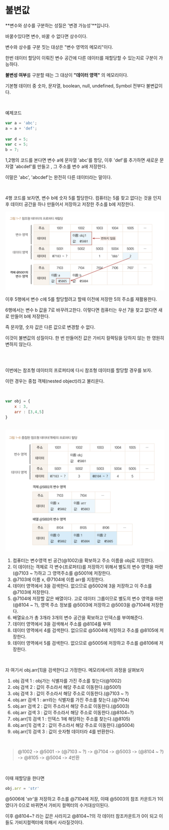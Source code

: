 # 불변값

**변수와 상수를 구분하는 성질은 '변경 가능성'**입니다.

바꿀수있다면 변수, 바꿀 수 없다면 상수이다.

변수와 상수를 구분 짓는 대상은 "변수 영역의 메모리"이다.

한번 데이터 할당이 이뤄진  변수 공간에 다른 데이터를 재할당할 수 있는지로 구분이 가능하다.

**불변성 여부**를 구분할 때는 그 대상이 **"데이터 영역"** 의 메모리이다.

기본형 데이터 중 숫자, 문자열, boolean, null, undefined, Symbol 전부다 불변값이다.

<br>

예제코드

```js
var a = 'abc';
a = a + 'def';

var d = 5;
var c = 5;
b = 7;
```

1,2행의 코드를 본다면 변수 a에 문자열 'abc'를 항당, 이후 'def'를 추가하면 새로운 문자열 'abcdef'를 만들고 , 그 주소를 변수 a에 저장한다.

이말은 'abc', 'abcdef'는 완전히 다른 데이터라는 말이다.

<br>

4행 코드를 보자면, 변수 b에 숫자 5를 할당한다. 컴퓨터는 5를 찾고 없다는 것을 인지 후 데이터 공간을 하나 만들어서 저장하고 저장한 주소를 b에 저장한다.

<img src="./../img/참조형데이터프로퍼티재할당.png">

이후 5행에서 변수 c에 5를 할당할려고 할때 이전에 저장한 5의 주소를 재활용한다.

6행에서는 변수 b 값을 7로 바꾸려고한다. 이렇다면 컴퓨터는 우선 7을 찾고 없다면 새로 만들어 b에 저장한다.

즉 문자열, 숫자 값은 다른 값으로 변경할 수 없다.

이것이 불변값의 성질이다. 한 번 만들어진 값은 가비지 컬렉팅을 당하지 않는 한 영원히 변하지 않는다.


<br>
<br>

이번에는 참조형 데이터의 프로퍼티에 다시 참조형 데이터를 할당할 경우를 보자.

이런 경우는 중첩 객체(nested object)라고 불리운다.

<br>

```js
var obj = {
    x : 3,
    arr : [3,4,5]
}
```

<br>

<img src="./../img/중첩객체프로퍼티할당.png">

<br>

1. 컴퓨터는 변수영역 빈 공간(@1002)을 확보하고 주소 이름을 obj로 지정한다.
2. 이 데이터는 객체로 각 변수(프로퍼티)를 저장하기 위해서 별도의 변수 영역을 마련(@7103 ~ ?)하고 그 영역주소를 @5001에 저장한다.
3. @7103에 이름 x, @7104에 이름 arr를 지정한다.
4. 데이터 영역에서 3을 검색한다. 없으므로 @5002에 3을 저장하고 이 주소를 @7103에 저장한다.
5. @7104에 저장할 값은 배열이다. 고로 데이터 그룹이므로 별도의 변수 영역을 마련(@8104 ~ ?), 영역 주소 정보를 @5003에 저장하고 @5003을 @7104에 저장한다.
6. 배열요소가 총 3개라 3개의 변수 공간을 확보하고 인덱스를 부여해준다.
7. 데이터 영역에서 3을 검색해서 주소를 @8104를 부여
8. 데이터 영역에서 4를 검색한다. 없으므로 @5004에 저장하고 주소를 @8105에 저장한다.
9. 데이터 영역에서 5를 검색한다. 없으므로 @5005에 저장하고 주소를 @8106에 저장한다.

<br>

자 여기서 obj.arr[1]을 검색한다고 가정한다. 메모리에서의 과정을 살펴보자

1. obj 검색 1 : obj가는 식별자를 가진 주소를 찾는다(@1002)
2. obj 검색 2 : 값이 주소라서 해당 주소로 이동한다.(@5001)
3. obj 검색 3 : 값이 주소라서 해당 주소로 이동한다.(@7103 ~ ?)
4. obj.arr 검색 1 : arr라는 식별자를 가진 주소를 찾는다.(@7104)
5. obj.arr 검색 2 : 값이 주소라서 해당 주소로 이동한다.(@5003)
6. obj.arr 검색 3 : 값이 주소라서 해당 주소로 이동한다.(@8104~?)
7. obj.arr[1] 검색 1 : 인덱스 1에 해당하는 주소를 찾는다.(@8105)
8. obj.arr[1] 검색 2 : 값이 주소라서 해당 주소로 이동한다.(@5004)
9. obj.arr[1] 검색 3 : 값이 숫자형 데이터라 4를 반환한다.

<br>

> @1002 -> @5001 -> (@7103 ~ ?) -> @7104 -> @5003 -> (@8104 ~ ?) -> @8105 -> @5004 -> 4반환

<br>

이때 재할당을 한다면
```js
obj.arr = 'str'
```

@5006에 'str'을 저장하고 주소를 @7104에 저장, 이때 @5003의 참조 카운트가 1이였다가 0으로 바뀌면서 가비지 컬렉터의 수거대상이된다.

이후 @8104~? 라는 값은 사라지고 @8104~?의 각 데이터 참조카운트가 0이 되고 이들도 가비지컬렉터에 의해서 사라질것이다.

